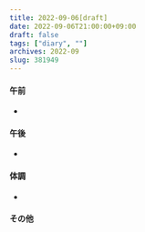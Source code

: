 ```yaml
---
title: 2022-09-06[draft]
date: 2022-09-06T21:00:00+09:00
draft: false
tags: ["diary", ""]
archives: 2022-09
slug: 381949
---
```

#### 午前
- 
#### 午後
- 
#### 体調
- 
#### その他